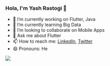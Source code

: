 ### Hola, I'm Yash Rastogi 👋


- 🔭 I’m currently working on Flutter, Java
- 🌱 I’m currently learning Big Data
- 👯 I’m looking to collaborate on Mobile Apps
- 💬 Ask me about Flutter
- 📫 How to reach me: [LinkedIn](https://www.linkedin.com/in/yash-rastogi/), [Twitter](https://twitter.com/yash__rastogi)
- 😄 Pronouns: He


<img src = "https://github-readme-stats.vercel.app/api?username=yashrastogi11&&show_icons=true&title_color=ffffff&icon_color=bb2acf&text_color=daf7dc&bg_color=151515">

